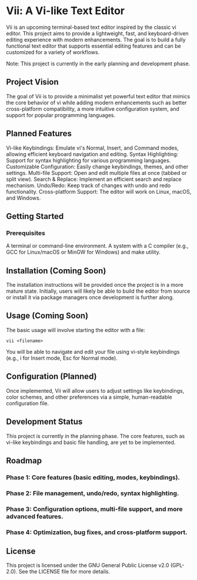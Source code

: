 # Vii: A Vi-like Text Editor
Vii is an upcoming terminal-based text editor inspired by the classic vi editor. This project aims to provide a lightweight, fast, and keyboard-driven editing experience with modern enhancements. The goal is to build a fully functional text editor that supports essential editing features and can be customized for a variety of workflows.

Note: This project is currently in the early planning and development phase.

## Project Vision
The goal of Vii is to provide a minimalist yet powerful text editor that mimics the core behavior of vi while adding modern enhancements such as better cross-platform compatibility, a more intuitive configuration system, and support for popular programming languages.

## Planned Features
Vi-like Keybindings: Emulate vi's Normal, Insert, and Command modes, allowing efficient keyboard navigation and editing.
Syntax Highlighting: Support for syntax highlighting for various programming languages.
Customizable Configuration: Easily change keybindings, themes, and other settings.
Multi-file Support: Open and edit multiple files at once (tabbed or split view).
Search & Replace: Implement an efficient search and replace mechanism.
Undo/Redo: Keep track of changes with undo and redo functionality.
Cross-platform Support: The editor will work on Linux, macOS, and Windows.
## Getting Started
### Prerequisites
A terminal or command-line environment.
A system with a C compiler (e.g., GCC for Linux/macOS or MinGW for Windows) and make utility.
## Installation (Coming Soon)
The installation instructions will be provided once the project is in a more mature state. Initially, users will likely be able to build the editor from source or install it via package managers once development is further along.

## Usage (Coming Soon)
The basic usage will involve starting the editor with a file:

``` vii <filename> ``` <br>

You will be able to navigate and edit your file using vi-style keybindings (e.g., i for Insert mode, Esc for Normal mode).

## Configuration (Planned)
Once implemented, Vii will allow users to adjust settings like keybindings, color schemes, and other preferences via a simple, human-readable configuration file.

## Development Status
This project is currently in the planning phase. The core features, such as vi-like keybindings and basic file handling, are yet to be implemented.

## Roadmap
### Phase 1: Core features (basic editing, modes, keybindings).
### Phase 2: File management, undo/redo, syntax highlighting.
### Phase 3: Configuration options, multi-file support, and more advanced features.
### Phase 4: Optimization, bug fixes, and cross-platform support.

## License
This project is licensed under the GNU General Public License v2.0 (GPL-2.0). See the LICENSE file for more details.
